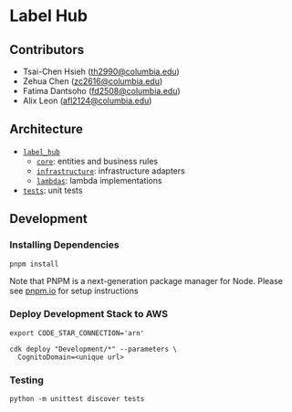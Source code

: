 # Label Hub

## Contributors

- Tsai-Chen Hsieh (th2990@columbia.edu)
- Zehua Chen (zc2616@columbia.edu)
- Fatima Dantsoho (fd2508@columbia.edu)
- Alix Leon (afl2124@columbia.edu)

## Architecture

- [`label_hub`](label_hub)
  - [`core`](label_hub/core): entities and business rules
  - [`infrastructure`](label_hub/infrastructure): infrastructure adapters
  - [`lambdas`](label_hub/lambdas): lambda implementations
- [`tests`](tests): unit tests

## Development

### Installing Dependencies

```
pnpm install
```

Note that PNPM is a next-generation package manager for Node. Please see
[pnpm.io](https://pnpm.io) for setup instructions

### Deploy Development Stack to AWS

```
export CODE_STAR_CONNECTION='arn'

cdk deploy "Development/*" --parameters \
  CognitoDomain=<unique url>
```

### Testing

```commandline
python -m unittest discover tests
```
